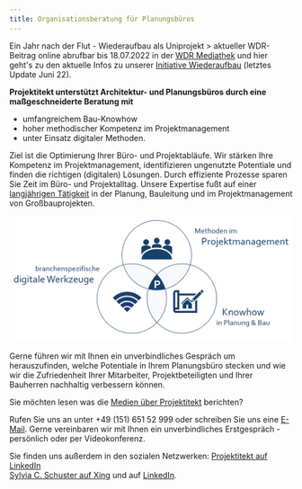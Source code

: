 ```yaml
---
title: Organisationsberatung für Planungsbüros
---
```


Ein Jahr nach der Flut - Wiederaufbau als Uniprojekt > aktueller WDR-Beitrag online abrufbar bis 18.07.2022 in der [WDR Mediathek](/https://www1.wdr.de/fernsehen/lokalzeit/aachen/videos/video-ein-jahr-nach-der-flut-wiederaufbau-als-uniprojekt-100.html) und hier geht's zu den aktuelle Infos zu unserer [Initiative Wiederaufbau](/wiederaufbau) (letztes Update Juni 22).

**Projektitekt unterstützt Architektur- und Planungsbüros durch eine maßgeschneiderte Beratung mit**
* umfangreichem Bau-Knowhow
* hoher methodischer Kompetenz im Projektmanagement
* unter Einsatz digitaler Methoden.
    
Ziel ist die Optimierung Ihrer Büro- und Projektabläufe. Wir stärken Ihre Kompetenz im Projektmanagement, identifizieren ungenutzte Potentiale und finden die richtigen (digitalen) Lösungen. Durch effiziente Prozesse sparen Sie Zeit im Büro- und Projektalltag. Unsere Expertise fußt auf einer [langjährigen Tätigkeit](/referenzen) in der Planung, Bauleitung und im Projektmanagement von Großbauprojekten.
  
![USP Projektitekt](/contents/USP_Projektitekt.PNG)

Gerne führen wir mit Ihnen ein unverbindliches Gespräch um herauszufinden, welche Potentiale in Ihrem Planungsbüro stecken und wie wir die Zufriedenheit Ihrer Mitarbeiter, Projektbeteiligten und Ihrer Bauherren nachhaltig verbessern können.

Sie möchten lesen was die [Medien über Projektitekt](/presse) berichten?<br>

Rufen Sie uns an unter +49 (151) 651 52 999 oder schreiben Sie uns eine
[E-Mail](mailto:mail@projektitekt.de). Gerne vereinbaren wir mit Ihnen ein unverbindliches Erstgespräch - persönlich oder per Videokonferenz. 

Sie finden uns außerdem in den sozialen Netzwerken:
[Projektitekt auf LinkedIn](https://www.linkedin.com/company/projektitekt)<br>
[Sylvia C. Schuster auf Xing](https://www.xing.com/profile/SylviaC_Schuster) und auf [LinkedIn](https://www.linkedin.com/in/sylvia-c-schuster/).


